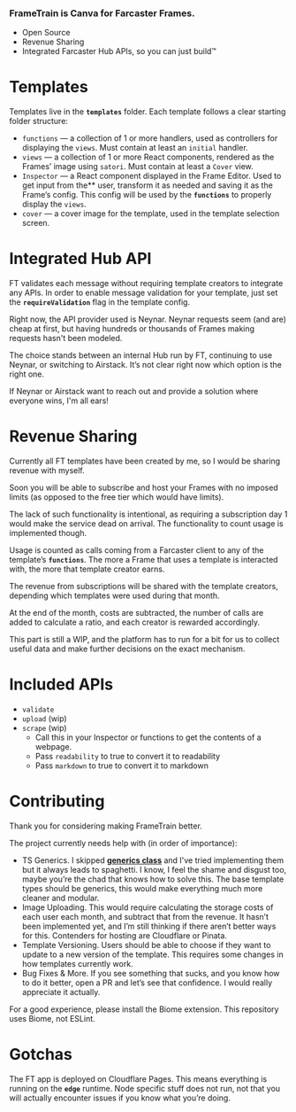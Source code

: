 ### FrameTrain is Canva for Farcaster Frames.

- Open Source
- Revenue Sharing
- Integrated Farcaster Hub APIs, so you can just build™️

# Templates

Templates live in the **`templates`** folder. Each template follows a clear starting folder structure:

- `functions` — a collection of 1 or more handlers, used as controllers for displaying the `views`. Must contain at least an `initial` handler.
- `views` — a collection of 1 or more React components, rendered as the Frames’ image using `satori`. Must contain at least a `Cover` view.
- `Inspector` — a React component displayed in the Frame Editor. Used to get input from the** user, transform it as needed and saving it as the Frame’s config. This config will be used by the **`functions`** to properly display the `views`.
- `cover` — a cover image for the template, used in the template selection screen.
# Integrated Hub API

FT validates each message without requiring template creators to integrate any APIs. In order to enable message validation for your template, just set the **`requireValidation`** flag in the template config.

Right now, the API provider used is Neynar. Neynar requests seem (and are) cheap at first, but having hundreds or thousands of Frames making requests hasn't been modeled.

The choice stands between an internal Hub run by FT, continuing to use Neynar, or switching to Airstack. It’s not clear right now which option is the right one.

If Neynar or Airstack want to reach out and provide a solution where everyone wins, I'm all ears!

# Revenue Sharing

Currently all FT templates have been created by me, so I would be sharing revenue with myself. 

Soon you will be able to subscribe and host your Frames with no imposed limits (as opposed to the free tier which would have limits).

The lack of such functionality is intentional, as requiring a subscription day 1 would make the service dead on arrival. The functionality to count usage is implemented though.

Usage is counted as calls coming from a Farcaster client to any of the template’s **`functions`**. The more a Frame that uses a template is interacted with, the more that template creator earns.

The revenue from subscriptions will be shared with the template creators, depending which templates were used during that month.

At the end of the month, costs are subtracted, the number of calls are added to calculate a ratio, and each creator is rewarded accordingly.

This part is still a WIP, and the platform has to run for a bit for us to collect useful data and make further decisions on the exact mechanism.

# Included APIs

- `validate`
- `upload` (wip)
- `scrape` (wip)
    - Call this in your Inspector or functions to get the contents of a webpage.
    - Pass `readability` to true to convert it to readability
    - Pass `markdown` to true to convert it to markdown

# Contributing

Thank you for considering making FrameTrain better.

The project currently needs help with (in order of importance):

- TS Generics. I skipped **[generics class](https://www.youtube.com/watch?v=ATdXeuQh_Ws&t=1m40s)** and I've tried implementing them but it always leads to spaghetti. I know, I feel the shame and disgust too, maybe you’re the chad that knows how to solve this. The base template types should be generics, this would make everything much more cleaner and modular.
- Image Uploading. This would require calculating the storage costs of each user each month, and subtract that from the revenue. It hasn’t been implemented yet, and I’m still thinking if there aren’t better ways for this. Contenders for hosting are Cloudflare or Pinata.
- Template Versioning. Users should be able to choose if they want to update to a new version of the template. This requires some changes in how templates currently work.
- Bug Fixes & More. If you see something that sucks, and you know how to do it better, open a PR and let’s see that confidence. I would really appreciate it actually.

For a good experience, please install the Biome extension. This repository uses Biome, not ESLint.

# Gotchas

The FT app is deployed on Cloudflare Pages. This means everything is running on the **`edge`** runtime. Node specific stuff does not run, not that you will actually encounter issues if you know what you’re doing.
